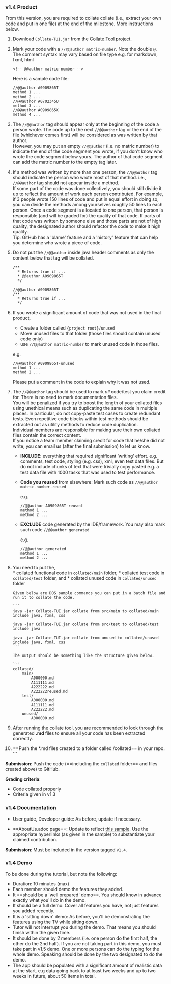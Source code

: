 ### v1.4 Product

<tip-box type="important">

From this version, you are required to collate collate (i.e., extract your own code and put in one file) at the end of the milestone. More instructions below.

</tip-box>

<panel header="**How to collate code for grading**">

1.  Download `Collate-TUI.jar` from the [Collate Tool project](https://github.com/se-edu/collate).
2.  Mark your code with a `//@@author matric-number`. Note the double `@`. The comment syntax may vary based on file type e.g. for markdown, fxml, html
    ```
    <!-- @@author matric-number -->
    ```

    Here is a sample code file:
    ```
    //@@author A0909865T
    method 1 ...
    method 2 ...
    //@@author A0702345U
    method 3 ...
    //@@author A0909865X
    method 4 ...
    ```
3.  The `//@@author` tag should appear only at the beginning of the code a person wrote. The code up to the next `//@@author` tag or the end of the file (whichever comes first) will be considered as was written by that author.  
    However, you may put an empty `//@@author` (i.e. no matric number) to indicate the end of the code segment you wrote, if you don't know who wrote the code segment below yours. The author of that code segment can add the matric number to the empty tag later.
4.  If a method was written by more than one person, the `//@@author` tag should indicate the person who wrote most of that method. i.e., `//@@author` tag should not appear inside a method.  
    If some part of the code was done collectively, you should still divide it up to reflect the amount of work each person contributed. For example, if 3 people wrote 150 lines of code and put in equal effort in doing so, you can divide the methods among yourselves roughly 50 lines to each person. Once a code segment is allocated to one person, that person is responsible (and will be graded for) the quality of that code. If parts of that code was written by someone else and those parts are not of high quality, the designated author should refactor the code to make it high quality.  
    Tip: GitHub has a 'blame' feature and a 'history' feature that can help you determine who wrote a piece of code.
5.  Do not put the `//@@author` inside java header comments as only the content below that tag will be collated.
    
    ```
    /**
      * Returns true if ...
      * @@author A0909865T
      */
    ```
    ```
    //@@author A0909865T
    /**
      * Returns true if ...
      */
    ```
6.  If you wrote a significant amount of code that was not used in the final product,
    *   Create a folder called `{project root}/unused`
    *   Move unused files to that folder (those files should contain unused code only)
    *   use `//@@author matric-number` to mark unused code in those files.
    
    e.g.
    ```
    //@@author A0909865T-unused
    method 1 ...
    method 2 ...
    ```
    
    Please put a comment in the code to explain why it was not used. 
    
7.  The `//@@author` tag should be used to mark *all* code/test you claim credit for. There is no need to mark documentation files.  
    You will be penalized if you try to boost the length of your collated files using unethical means such as duplicating the same code in multiple places. In particular, do not copy-paste test cases to create redundant tests. Even repetitive code blocks within test methods should be extracted out as utility methods to reduce code duplication.  
    Individual members are responsible for making sure their own collated files contain the correct content.  
    If you notice a team member claiming credit for code that he/she did not write, you can email us (after the final submission) to let us know.

    *   **INCLUDE**: everything that required significant ‘writing’ effort. e.g. comments, test code, styling (e.g. css), xml, even test data files. But do not include chunks of text that were trivially copy pasted e.g. a test data file with 1000 tasks that was used to test performance.
    *   **Code you reused** from elsewhere: Mark such code as `//@@author matric-number-reused`
    
        e.g.
    
        ```
        //@@author A0909865T-reused
        method 1 ...
        method 2 ...
        ```
    *   **EXCLUDE** code generated by the IDE/framework. You may also mark such code `//@@author generated`

        e.g.       

        ```
        //@@author generated
        method 1 ...
        method 2 ...
        ```
    

8.  You need to put the,   
        * collated functional code in `collated/main` folder,
        * collated test code in `collated/test` folder, and
        * collated unused code in `collated/unused` folder
        
        Given below are DOS sample commands you can put in a batch file and run it to collate the code.

        ```
        java -jar Collate-TUI.jar collate from src/main to collated/main include java, fxml, css
        
        java -jar Collate-TUI.jar collate from src/test to collated/test include java
        
        java -jar Collate-TUI.jar collate from unused to collated/unused include java, fxml, css
        ```

        The output should be something like the structure given below.

        ```
        collated/
            main/
                A000000.md
                A111111.md
                A222222.md
                A222222reused.md
            test/
                A000000.md
                A111111.md
                A222222.md
            unused/
                A000000.md

9. After running the collate tool, you are recommended to look through the generated **.md** files to ensure all your code has been extracted correctly. 

10. ==Push the *.md files created to a folder called /collated== in your repo.
        ```
</panel>

**Submission**: Push the code (==including the `collated` folder== and files created above) to GitHub.

**Grading criteria**:
* Code collated properly
* Criteria given in v1.3 

### v1.4 Documentation

* User guide, Developer guide: As before, update if necessary.
  
* ==AboutUs.adoc page==: Update to reflect [this sample](https://github.com/nus-cs2103/website/blob/master/schedule/AboutUs.md). Use the appropriate hyperlinks (as given in the sample) to substantiate your claimed contribution.  

**Submission**: Must be included in the version tagged `v1.4`.


### v1.4 Demo

To be done during the tutorial, but note the following:

* Duration: 10 minutes (max)
* Each member should demo the features they added.
* It ==should be a 'well prepared' demo==. You should know in advance exactly what you'll do in the demo.
* It should be a full demo: Cover all features you have, not just features you added recently.
* It is a 'sitting down' demo: As before, you'll be demonstrating the features using the TV while sitting down.
* Tutor will not interrupt you during the demo. That means you should finish within the given time.
* It should be done by 2 members (i.e. one person do the first half, the other do the 2nd half). If you are not taking part in this demo, you must take part in v1.5 demo. One or more persons can do the typing for the whole demo. Speaking should be done by the two designated to do the demo.
* The app should be populated with a significant amount of realistic data at the start. e.g data going back to at least two weeks and up to two weeks in future, about 50 items in total.

